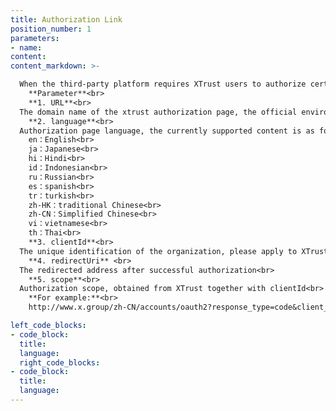 ```yaml
---
title: Authorization Link
position_number: 1
parameters:
- name:
content:
content_markdown: >-

  When the third-party platform requires XTrust users to authorize certain operations, please jump from the third-party platform page to `http(s)://{URL}/{language}/accounts/oauth2?response_type=code&client_id={clientId}&redirect_uri={redirectUri}&scope={scope}`<br>
    **Parameter**<br>
    **1. URL**<br>
  The domain name of the xtrust authorization page, the official environment is: www.x.group<br>
    **2. language**<br>
  Authorization page language, the currently supported content is as follows：<br>
    en：English<br>
    ja：Japanese<br>
    hi：Hindi<br>
    id：Indonesian<br>
    ru：Russian<br>
    es：spanish<br>
    tr：turkish<br>
    zh-HK：traditional Chinese<br>
    zh-CN：Simplified Chinese<br>
    vi：vietnamese<br>
    th：Thai<br>
    **3. clientId**<br>
  The unique identification of the organization, please apply to XTrust in advance<br>
    **4. redirectUri** <br>
  The redirected address after successful authorization<br>
    **5. scope**<br>
  Authorization scope, obtained from XTrust together with clientId<br>
    **For example:**<br>
    http://www.x.group/zh-CN/accounts/oauth2?response_type=code&client_id=DDJ7BLK49YUCL97S&redirect_uri=https%3A%2F%2Fwww.baidu.com&scope=userinfo

left_code_blocks:
- code_block:
  title:
  language:
  right_code_blocks:
- code_block:
  title:
  language:
---
```



